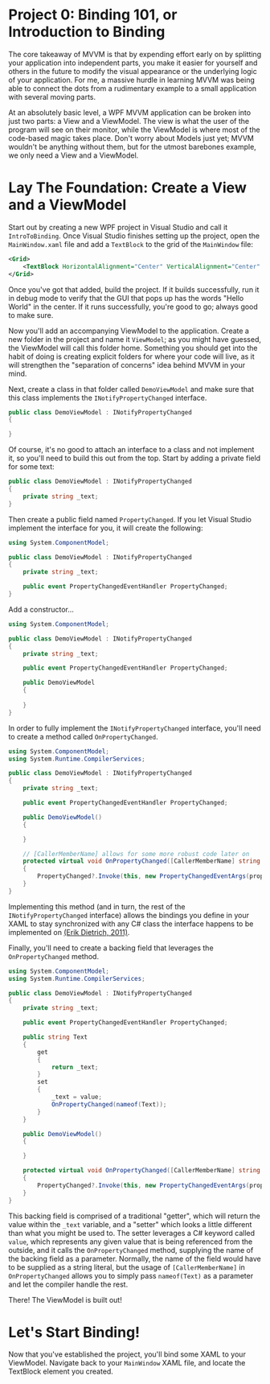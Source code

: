 # Project 0: Binding 101, or Introduction to Binding

The core takeaway of MVVM is that by expending effort early on by splitting your application into independent parts, you make it easier for yourself and others in the future to modify the visual appearance or the underlying logic of your application. For me, a massive hurdle in learning MVVM was being able to connect the dots from a rudimentary example to a small application with several moving parts.

At an absolutely basic level, a WPF MVVM application can be broken into just two parts: a View and a ViewModel. The view is what the user of the program will see on their monitor, while the ViewModel is where most of the code-based magic takes place. Don't worry about Models just yet; MVVM wouldn't be anything without them, but for the utmost barebones example, we only need a View and a ViewModel.

# Lay The Foundation: Create a View and a ViewModel

Start out by creating a new WPF project in Visual Studio and call it `IntroToBinding`. Once Visual Studio finishes setting up the project, open the `MainWindow.xaml` file and add a `TextBlock` to the grid of the `MainWindow` file:

```xml
<Grid>
    <TextBlock HorizontalAlignment="Center" VerticalAlignment="Center" Text="Hello World" />
</Grid>
```

Once you've got that added, build the project. If it builds successfully, run it in debug mode to verify that the GUI that pops up has the words "Hello World" in the center. If it runs successfully, you're good to go; always good to make sure.

Now you'll add an accompanying ViewModel to the application. Create a new folder in the project and name it `ViewModel`; as you might have guessed, the ViewModel will call this folder home. Something you should get into the habit of doing is creating explicit folders for where your code will live, as it will strengthen the "separation of concerns" idea behind MVVM in your mind. 

Next, create a class in that folder called `DemoViewModel` and make sure that this class implements the `INotifyPropertyChanged` interface. 

```csharp
public class DemoViewModel : INotifyPropertyChanged
{

}
```
Of course, it's no good to attach an interface to a class and not implement it, so you'll need to build this out from the top. Start by adding a private field for some text:

```csharp
public class DemoViewModel : INotifyPropertyChanged
{
    private string _text;
}
```
Then create a public field named `PropertyChanged`. If you let Visual Studio implement the interface for you, it will create the following:
```csharp
using System.ComponentModel;

public class DemoViewModel : INotifyPropertyChanged
{
    private string _text;

    public event PropertyChangedEventHandler PropertyChanged;
}
```
Add a constructor...
```csharp
using System.ComponentModel;

public class DemoViewModel : INotifyPropertyChanged
{
    private string _text;

    public event PropertyChangedEventHandler PropertyChanged;

    public DemoViewModel
    {
        
    }
}
```
In order to fully implement the `INotifyPropertyChanged` interface, you'll need to create a method called `OnPropertyChanged`. 
```csharp
using System.ComponentModel;
using System.Runtime.CompilerServices;

public class DemoViewModel : INotifyPropertyChanged
{
    private string _text;

    public event PropertyChangedEventHandler PropertyChanged;

    public DemoViewModel()
    {

    }

    // [CallerMemberName] allows for some more robust code later on
    protected virtual void OnPropertyChanged([CallerMemberName] string propertyName = null)
    {
        PropertyChanged?.Invoke(this, new PropertyChangedEventArgs(propertyName));
    }
}
```
Implementing this method (and in turn, the rest of the `INotifyPropertyChanged` interface) allows the bindings you define in your XAML to stay synchronized with any C# class the interface happens to be implemented on  [(Erik Dietrich, 2011)](https://daedtech.com/wpf-and-notifying-property-change/).

Finally, you'll need to create a backing field that leverages the `OnPropertyChanged` method. 
```csharp
using System.ComponentModel;
using System.Runtime.CompilerServices;

public class DemoViewModel : INotifyPropertyChanged
{
    private string _text;

    public event PropertyChangedEventHandler PropertyChanged;

    public string Text
    {
        get
        {
            return _text;
        }
        set
        {
            _text = value;
            OnPropertyChanged(nameof(Text));
        }
    }

    public DemoViewModel()
    {

    }

    protected virtual void OnPropertyChanged([CallerMemberName] string propertyName = null)
    {
        PropertyChanged?.Invoke(this, new PropertyChangedEventArgs(propertyName));
    }
}
```
This backing field is comprised of a traditional "getter", which will return the value within the `_text` variable, and a "setter" which looks a little different than what you might be used to. The setter leverages a C# keyword called `value`, which represents any given value that is being referenced from the outside, and it calls the `OnPropertyChanged` method, supplying the name of the backing field as a parameter. Normally, the name of the field would have to be supplied as a string literal, but the usage of `[CallerMemberName]` in `OnPropertyChanged` allows you to simply pass `nameof(Text)` as a parameter and let the compiler handle the rest.

There! The ViewModel is built out!

# Let's Start Binding!

Now that you've established the project, you'll bind some XAML to your ViewModel. Navigate back to your `MainWindow` XAML file, and locate the TextBlock element you created.
